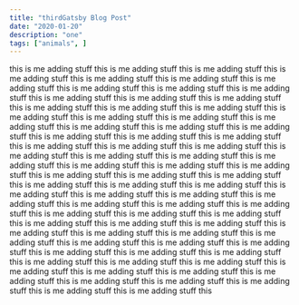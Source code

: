 ```yaml
---
title: "thirdGatsby Blog Post"
date: "2020-01-20"
description: "one"
tags: ["animals", ]
---
```


this is me adding stuff this is me adding stuff this is me adding stuff this is me adding stuff this is me adding stuff this is me adding stuff this is me adding stuff this is me adding stuff this is me adding stuff this is me adding stuff this is me adding stuff this is me adding stuff this is me adding stuff this is me adding stuff this is me adding stuff this is me adding stuff this is me adding stuff this is me adding stuff this is me adding stuff this is me adding stuff this is me adding stuff this is me adding stuff this is me adding stuff this is me adding stuff this is me adding stuff this is me adding stuff this is me adding stuff this is me adding stuff this is me adding stuff this is me adding stuff this is me adding stuff this is me adding stuff this is me adding stuff this is me adding stuff this is me adding stuff this is me adding stuff this is me adding stuff this is me adding stuff this is me adding stuff this is me adding stuff this is me adding stuff this is me adding stuff this is me adding stuff this is me adding stuff this is me adding stuff this is me adding stuff this is me adding stuff this is me adding stuff this is me adding stuff this is me adding stuff this is me adding stuff this is me adding stuff this is me adding stuff this is me adding stuff this is me adding stuff this is me adding stuff this is me adding stuff this is me adding stuff this is me adding stuff this is me adding stuff this is me adding stuff this is me adding stuff this is me adding stuff this is me adding stuff this is me adding stuff this is me adding stuff this is me adding stuff this is me adding stuff this is me adding stuff this is me adding stuff this is me adding stuff this is me adding stuff this is me adding stuff this is me adding stuff this is me adding stuff this is me adding stuff this is me adding stuff this 